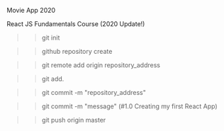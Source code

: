 Movie App 2020

React JS Fundamentals Course (2020 Update!)


>> git init

>> github repository create

>> git remote add origin repository_address

>> git add.

>> git commit -m "repository_address"

>> git commit -m "message" (#1.0 Creating my first React App)

>> git push origin master
